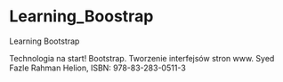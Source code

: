 # Learning_Boostrap
Learning Bootstrap

Technologia na start! Bootstrap. Tworzenie interfejsów stron www. Syed Fazle Rahman
Helion, ISBN: 978-83-283-0511-3
